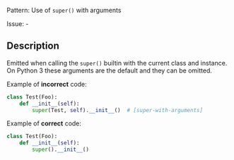 Pattern: Use of `super()` with arguments

Issue: -

## Description

Emitted when calling the `super()` builtin with the current class and instance. On Python 3 these arguments are the default and they can be omitted.

Example of **incorrect** code:

```python
class Test(Foo):
    def __init__(self):
        super(Test, self).__init__()  # [super-with-arguments]
```

Example of **correct** code:

```python
class Test(Foo):
    def __init__(self):
        super().__init__()
```
